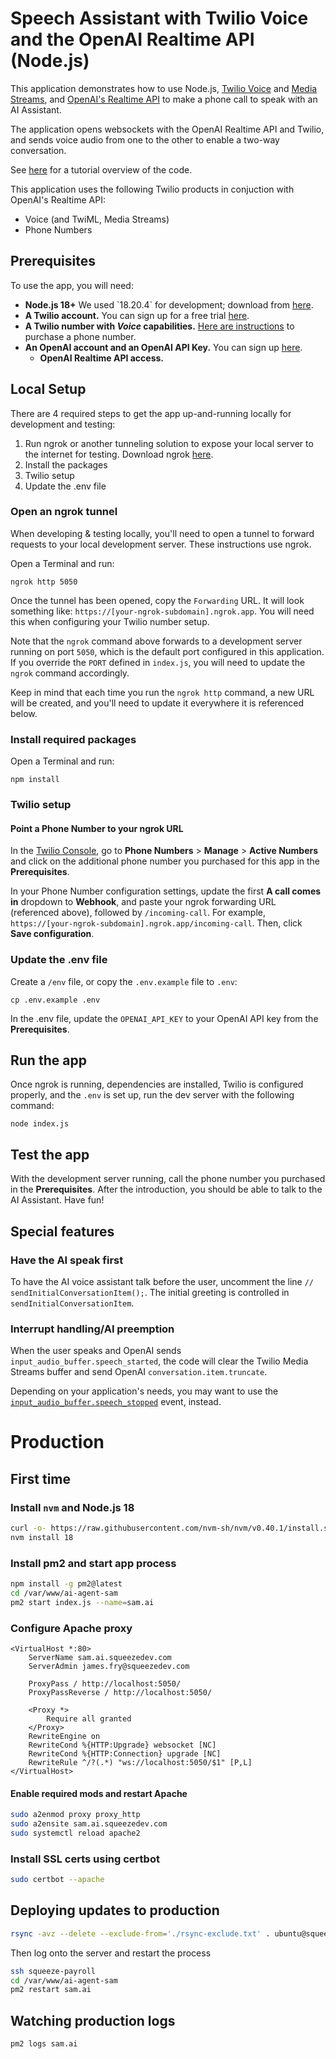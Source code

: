 #  Speech Assistant with Twilio Voice and the OpenAI Realtime API (Node.js)

This application demonstrates how to use Node.js, [Twilio Voice](https://www.twilio.com/docs/voice) and [Media Streams](https://www.twilio.com/docs/voice/media-streams), and [OpenAI's Realtime API](https://platform.openai.com/docs/) to make a phone call to speak with an AI Assistant. 

The application opens websockets with the OpenAI Realtime API and Twilio, and sends voice audio from one to the other to enable a two-way conversation.

See [here](https://www.twilio.com/en-us/blog/voice-ai-assistant-openai-realtime-api-node) for a tutorial overview of the code.

This application uses the following Twilio products in conjuction with OpenAI's Realtime API:
- Voice (and TwiML, Media Streams)
- Phone Numbers

## Prerequisites

To use the app, you will  need:

- **Node.js 18+** We used \`18.20.4\` for development; download from [here](https://nodejs.org/).
- **A Twilio account.** You can sign up for a free trial [here](https://www.twilio.com/try-twilio).
- **A Twilio number with _Voice_ capabilities.** [Here are instructions](https://help.twilio.com/articles/223135247-How-to-Search-for-and-Buy-a-Twilio-Phone-Number-from-Console) to purchase a phone number.
- **An OpenAI account and an OpenAI API Key.** You can sign up [here](https://platform.openai.com/).
  - **OpenAI Realtime API access.**

## Local Setup

There are 4 required steps to get the app up-and-running locally for development and testing:
1. Run ngrok or another tunneling solution to expose your local server to the internet for testing. Download ngrok [here](https://ngrok.com/).
2. Install the packages
3. Twilio setup
4. Update the .env file

### Open an ngrok tunnel
When developing & testing locally, you'll need to open a tunnel to forward requests to your local development server. These instructions use ngrok.

Open a Terminal and run:
```
ngrok http 5050
```
Once the tunnel has been opened, copy the `Forwarding` URL. It will look something like: `https://[your-ngrok-subdomain].ngrok.app`. You will
need this when configuring your Twilio number setup.

Note that the `ngrok` command above forwards to a development server running on port `5050`, which is the default port configured in this application. If
you override the `PORT` defined in `index.js`, you will need to update the `ngrok` command accordingly.

Keep in mind that each time you run the `ngrok http` command, a new URL will be created, and you'll need to update it everywhere it is referenced below.

### Install required packages

Open a Terminal and run:
```
npm install
```

### Twilio setup

#### Point a Phone Number to your ngrok URL
In the [Twilio Console](https://console.twilio.com/), go to **Phone Numbers** > **Manage** > **Active Numbers** and click on the additional phone number you purchased for this app in the **Prerequisites**.

In your Phone Number configuration settings, update the first **A call comes in** dropdown to **Webhook**, and paste your ngrok forwarding URL (referenced above), followed by `/incoming-call`. For example, `https://[your-ngrok-subdomain].ngrok.app/incoming-call`. Then, click **Save configuration**.

### Update the .env file

Create a `/env` file, or copy the `.env.example` file to `.env`:

```
cp .env.example .env
```

In the .env file, update the `OPENAI_API_KEY` to your OpenAI API key from the **Prerequisites**.

## Run the app
Once ngrok is running, dependencies are installed, Twilio is configured properly, and the `.env` is set up, run the dev server with the following command:
```
node index.js
```
## Test the app
With the development server running, call the phone number you purchased in the **Prerequisites**. After the introduction, you should be able to talk to the AI Assistant. Have fun!

## Special features

### Have the AI speak first
To have the AI voice assistant talk before the user, uncomment the line `// sendInitialConversationItem();`. The initial greeting is controlled in `sendInitialConversationItem`.

### Interrupt handling/AI preemption
When the user speaks and OpenAI sends `input_audio_buffer.speech_started`, the code will clear the Twilio Media Streams buffer and send OpenAI `conversation.item.truncate`.

Depending on your application's needs, you may want to use the [`input_audio_buffer.speech_stopped`](https://platform.openai.com/docs/api-reference/realtime-server-events/input_audio_buffer/speech_stopped) event, instead.

# Production
## First time
### Install `nvm` and Node.js 18
```bash
curl -o- https://raw.githubusercontent.com/nvm-sh/nvm/v0.40.1/install.sh | bash
nvm install 18
```

### Install pm2 and start app process
```bash
npm install -g pm2@latest
cd /var/www/ai-agent-sam
pm2 start index.js --name=sam.ai
```

### Configure Apache proxy
```text
<VirtualHost *:80>
    ServerName sam.ai.squeezedev.com
    ServerAdmin james.fry@squeezedev.com

    ProxyPass / http://localhost:5050/
    ProxyPassReverse / http://localhost:5050/

    <Proxy *>
        Require all granted
    </Proxy>
    RewriteEngine on
    RewriteCond %{HTTP:Upgrade} websocket [NC]
    RewriteCond %{HTTP:Connection} upgrade [NC]
    RewriteRule ^/?(.*) "ws://localhost:5050/$1" [P,L]
</VirtualHost>
```

#### Enable required mods and restart Apache
```bash
sudo a2enmod proxy proxy_http
sudo a2ensite sam.ai.squeezedev.com
sudo systemctl reload apache2
```

### Install SSL certs using certbot
```bash
sudo certbot --apache
```

## Deploying updates to production
```bash
rsync -avz --delete --exclude-from='./rsync-exclude.txt' . ubuntu@squeeze-payroll:/var/www/ai-agent-sam/
```
Then log onto the server and restart the process
```bash
ssh squeeze-payroll
cd /var/www/ai-agent-sam
pm2 restart sam.ai
```

## Watching production logs
```bash
pm2 logs sam.ai
```